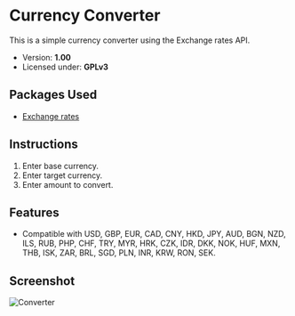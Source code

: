 ﻿# Currency Converter

This is a simple currency converter using the Exchange rates API.

- Version: **1.00**
- Licensed under: **GPLv3**

## Packages Used
- [Exchange rates](https://github.com/exchangeratesapi/exchangeratesapi)

## Instructions

1) Enter base currency.
2) Enter target currency.
3) Enter amount to convert.

## Features
- Compatible with USD, GBP, EUR, CAD, CNY, HKD, JPY, AUD, BGN, NZD, ILS, RUB, PHP, CHF, TRY, MYR, HRK, CZK, IDR, DKK, NOK, HUF, MXN, THB, ISK, ZAR, BRL, SGD, PLN, INR, KRW, RON, SEK.

## Screenshot
![Converter](https://user-images.githubusercontent.com/45186205/58742879-9ade5900-83f5-11e9-8454-9ef1667c6a9e.png)